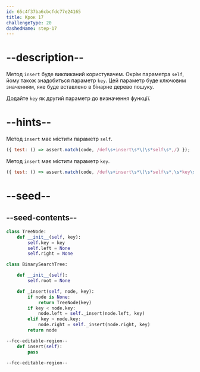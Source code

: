```yaml
---
id: 65c4f37ba6cbcfdc77e24165
title: Крок 17
challengeType: 20
dashedName: step-17
---
```


# --description--

Метод `insert` буде викликаний користувачем. Окрім параметра `self`, йому також знадобиться параметр `key`. Цей параметр буде ключовим значенням, яке буде вставлено в бінарне дерево пошуку.

Додайте `key` як другий параметр до визначення функції.

# --hints--

Метод `insert` має містити параметр `self`.

```js
({ test: () => assert.match(code, /def\s+insert\s*\(\s*self\s*,/) });
```

Метод `insert` має містити параметр `key`.

```js
({ test: () => assert.match(code, /def\s+insert\s*\(\s*self\s*,\s*key\s*\)/) });
```

# --seed--

## --seed-contents--


```py
class TreeNode:
    def __init__(self, key):
        self.key = key
        self.left = None
        self.right = None

class BinarySearchTree:

    def __init__(self):
        self.root = None

    def _insert(self, node, key):
        if node is None:
            return TreeNode(key)
        if key < node.key:
            node.left = self._insert(node.left, key)
        elif key > node.key:
            node.right = self._insert(node.right, key)
        return node

--fcc-editable-region--            
    def insert(self):
        pass

--fcc-editable-region--

```
